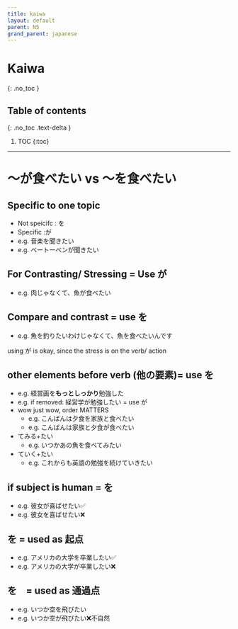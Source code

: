 ```yaml
---
title: kaiwa
layout: default
parent: N5
grand_parent: japanese
---
```

# Kaiwa
{: .no_toc }

## Table of contents
{: .no_toc .text-delta }

1. TOC
{:toc}

---

# ～が食べたい vs ～を食べたい

## Specific to one topic
- Not speicifc : を
- Specific :が
- e.g. 音楽を聞きたい
- e.g. ベートーベンが聞きたい

## For Contrasting/ Stressing = Use が
- e.g. 肉じゃなくて、魚が食べたい

## Compare and contrast = use を
- e.g. 魚を釣りたいわけじゃなくて、魚を食べたいんです

using が is okay, since the stress is on the verb/ action

## other elements before verb (他の要素)= use を
- e.g. 経営画を**もっとしっかり**勉強した
- e.g. if removed: 経営学が勉強したい = use が
- wow just wow, order MATTERS
    - e.g. こんばんは夕食を家族と食べたい
    - e.g. こんばんは家族と夕食が食べたい
- てみる+たい
    - e.g. いつかあの魚を食べてみたい
- ていく+たい
    - e.g. これからも英語の勉強を続けていきたい

    
## if subject is human = を
- e.g. 彼女が喜ばせたい✅
- e.g. 彼女を喜ばせたい❌

## を = used as 起点
- e.g. アメリカの大学を卒業したい✅
- e.g. アメリカの大学が卒業したい❌

## を　= used as 通過点
- e.g. いつか空を飛びたい
- e.g. いつか空が飛びたい❌不自然
